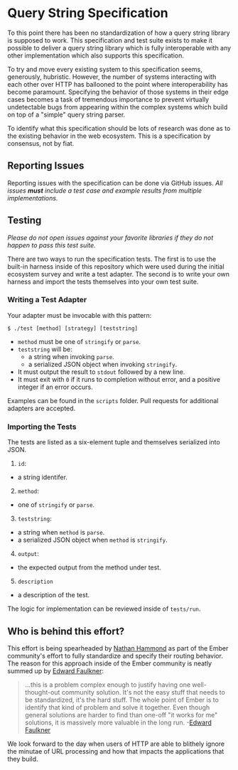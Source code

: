 # Query String Specification

To this point there has been no standardization of how a query string library is supposed to work. This specification and test suite exists to make it possible to deliver a query string library which is fully interoperable with any other implementation which also supports this specification.

To try and move every existing system to this specification seems, generously, hubristic. However, the number of systems interacting with each other over HTTP has ballooned to the point where interoperability has become paramount. Specifying the behavior of those systems in their edge cases becomes a task of tremendous importance to prevent virtually undetectable bugs from appearing within the complex systems which build on top of a "simple" query string parser.

To identify what this specification should be lots of research was done as to the existing behavior in the web ecosystem. This is a specification by consensus, not by fiat.

## Reporting Issues

Reporting issues with the specification can be done via GitHub issues. _All issues **must** include a test case and example results from multiple implementations._

## Testing

_Please do not open issues against your favorite libraries if they do not happen to pass this test suite._

There are two ways to run the specification tests. The first is to use the built-in harness inside of this repository which were used during the initial ecosystem survey and write a test adapter. The second is to write your own harness and import the tests themselves into your own test suite.

### Writing a Test Adapter

Your adapter must be invocable with this pattern:

```
$ ./test [method] [strategy] [teststring]
```

- `method` must be one of `stringify` or `parse`.
- `teststring` will be:
  - a string when invoking `parse`.
  - a serialized JSON object when invoking `stringify`.
- It must output the result to `stdout` followed by a new line.
- It must exit with `0` if it runs to completion without error, and a positive integer if an error occurs.

Examples can be found in the `scripts` folder. Pull requests for additional adapters are accepted.

### Importing the Tests

The tests are listed as a six-element tuple and themselves serialized into JSON.

1. `id`:
 - a string identifer.
2. `method`:
  - one of `stringify` or `parse`.
3. `teststring`: 
  - a string when `method` is `parse`.
  - a serialized JSON object when `method` is `stringify`.
4. `output`:
  - the expected output from the method under test.
5. `description`
  - a description of the test.

The logic for implementation can be reviewed inside of `tests/run`.

## Who is behind this effort?

This effort is being spearheaded by [Nathan Hammond](https://twitter.com/nathanhammond) as part of the Ember community's effort to fully standardize and specify their routing behavior. The reason for this approach inside of the Ember community is neatly summed up by [Edward Faulkner](https://twitter.com/eaf4):

> ...this is a problem complex enough to justify having one well-thought-out community solution. It's not the easy stuff that needs to be standardized, it's the hard stuff. The whole point of Ember is to identify that kind of problem and solve it together. Even though general solutions are harder to find than one-off "it works for me" solutions, it is massively more valuable in the long run. -[Edward Faulkner](https://github.com/emberjs/rfcs/pull/143#issuecomment-244612714)

We look forward to the day when users of HTTP are able to blithely ignore the minutae of URL processing and how that impacts the applications that they build.